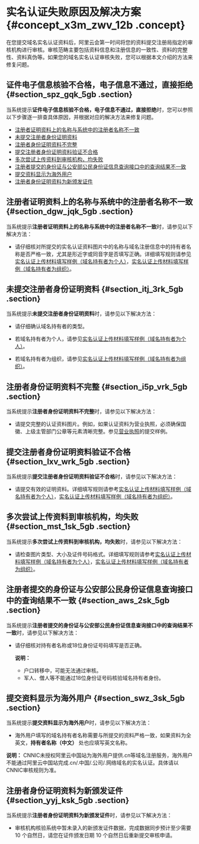 # 实名认证失败原因及解决方案 {#concept_x3m_zwv_12b .concept}

在您提交域名实名认证资料后，阿里云会第一时间将您的资料提交注册局指定的审核机构进行审核。审核范畴主要包括资料信息和注册信息的一致性、资料的完整性、资料真伪等。如果您的域名实名认证审核失败，您可以根据本文介绍的方法来修复问题。

## 证件电子信息核验不合格，电子信息不通过，直接拒绝 {#section_spz_gqk_5gb .section}

当系统提示**证件电子信息核验不合格，电子信息不通过，直接拒绝**时，您可以参照以下步骤逐一排查具体原因，并根据对应的解决方法来修复问题。

-   [注册者证明资料上的名称与系统中的注册者名称不一致](#section_dgw_jqk_5gb)
-   [未提交注册者身份证明资料](#section_itj_3rk_5gb)
-   [注册者身份证明资料不完整](#section_i5p_vrk_5gb)
-   [提交注册者身份证明资料验证不合格](#section_lxv_wrk_5gb)
-   [多次尝试上传资料到审核机构，均失败](#section_mst_1sk_5gb)
-   [注册者提交的身份证与公安部公民身份证信息查询接口中的查询结果不一致](#section_aws_2sk_5gb)
-   [提交资料显示为海外用户](#section_swz_3sk_5gb)
-   [注册者身份证明资料为新颁发证件](#section_yyj_ksk_5gb)

## 注册者证明资料上的名称与系统中的注册者名称不一致 {#section_dgw_jqk_5gb .section}

当系统提示**注册者证明资料上的名称与系统中的注册者名称不一致**时，请参见以下解决方法：

-   请仔细核对所提交的实名认证资料图片中的名称与域名注册信息中的持有者名称是否严格一致，尤其是形近字或同音字是否填写正确。详细填写规则请参见[实名认证上传材料填写样例（域名持有者为个人）](cn.zh-CN/域名实名认证/实名认证上传材料填写样例（域名持有者为个人）.md#)，[实名认证上传材料填写样例（域名持有者为组织）](cn.zh-CN/域名实名认证/实名认证上传材料填写样例（域名持有者为组织）.md#)。

## 未提交注册者身份证明资料 {#section_itj_3rk_5gb .section}

当系统提示**未提交注册者身份证明资料**时，请参见以下解决方法：

-   请仔细确认域名持有者的类型。

-   若域名持有者为个人，请参见[实名认证上传材料填写样例（域名持有者为个人）](cn.zh-CN/域名实名认证/实名认证上传材料填写样例（域名持有者为个人）.md#)。
-   若域名持有者为组织，请参见[实名认证上传材料填写样例（域名持有者为组织）](cn.zh-CN/域名实名认证/实名认证上传材料填写样例（域名持有者为组织）.md#)。

## 注册者身份证明资料不完整 {#section_i5p_vrk_5gb .section}

当系统提示**注册者身份证明资料不完整**时，请参见以下解决方法：

-   请提交完整的认证资料图片。例如，如果认证资料为营业执照，必须确保国徽、上级主管部门公章等元素清晰完整。参见[营业执照](cn.zh-CN/域名实名认证/实名认证上传材料填写样例（域名持有者为组织）.md#section_wsm_jf3_wgb)的提交样例。


## 提交注册者身份证明资料验证不合格 {#section_lxv_wrk_5gb .section}

当系统提示**提交注册者身份证明资料验证不合格**时，请参见以下解决方法：

-   请提交有效的证明资料。详细填写规则请参考[实名认证上传材料填写样例（域名持有者为个人）](cn.zh-CN/域名实名认证/实名认证上传材料填写样例（域名持有者为个人）.md#)，[实名认证上传材料填写样例（域名持有者为组织）](cn.zh-CN/域名实名认证/实名认证上传材料填写样例（域名持有者为组织）.md#)。


## 多次尝试上传资料到审核机构，均失败 {#section_mst_1sk_5gb .section}

当系统提示**多次尝试上传资料到审核机构，均失败**时，请参见以下解决方法：

-   请检查图片类型、大小及证件号码格式。详细填写规则请参考[实名认证上传材料填写样例（域名持有者为个人）](cn.zh-CN/域名实名认证/实名认证上传材料填写样例（域名持有者为个人）.md#)，[实名认证上传材料填写样例（域名持有者为组织）](cn.zh-CN/域名实名认证/实名认证上传材料填写样例（域名持有者为组织）.md#)。


## 注册者提交的身份证与公安部公民身份证信息查询接口中的查询结果不一致 {#section_aws_2sk_5gb .section}

当系统提示**注册者提交的身份证与公安部公民身份证信息查询接口中的查询结果不一致**时，请参见以下解决方法：

-   请仔细核对持有者名称或18位身份证号码填写是否正确。

    **说明：** 

    -   户口转移中，可能无法通过审核。
    -   军人、僧人等不能通过18位身份证号码核验域名持有者身份。

## 提交资料显示为海外用户 {#section_swz_3sk_5gb .section}

当系统提示**提交资料显示为海外用户**时，请参见以下解决方法：

-   海外用户填写的域名持有者名称需要与所提交的资料严格一致，如果资料为全英文，**持有者名称（中文）** 处也应填写英文名称。

**说明：** CNNIC未授权阿里云中国站为海外用户提供.cn等域名注册服务，海外用户不能通过阿里云中国站完成.cn/.中国/.公司/.网络域名的实名认证。具体请以CNNIC审核规则为准。


## 注册者身份证明资料为新颁发证件 {#section_yyj_ksk_5gb .section}

当系统提示**注册者身份证明资料为新颁发证件**时，请参见以下解决方法：

-   审核机构核验系统中暂未录入的新颁发证件数据，完成数据同步预计至少需要 10 个自然日，请您在证件颁发日期 10 个自然日后重新提交审核申请。


